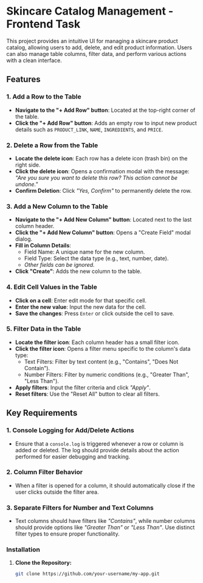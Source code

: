 # Skincare Catalog Management - Frontend Task

This project provides an intuitive UI for managing a skincare product catalog, allowing users to add, delete, and edit product information. Users can also manage table columns, filter data, and perform various actions with a clean interface.

## Features

### 1. Add a Row to the Table
- **Navigate to the "+ Add Row" button**: Located at the top-right corner of the table.
- **Click the "+ Add Row" button**: Adds an empty row to input new product details such as `PRODUCT_LINK`, `NAME`, `INGREDIENTS`, and `PRICE`.

### 2. Delete a Row from the Table
- **Locate the delete icon**: Each row has a delete icon (trash bin) on the right side.
- **Click the delete icon**: Opens a confirmation modal with the message: _"Are you sure you want to delete this row? This action cannot be undone."_
- **Confirm Deletion**: Click _"Yes, Confirm"_ to permanently delete the row.

### 3. Add a New Column to the Table
- **Navigate to the "+ Add New Column" button**: Located next to the last column header.
- **Click the "+ Add New Column" button**: Opens a "Create Field" modal dialog.
- **Fill in Column Details**:
  - Field Name: A unique name for the new column.
  - Field Type: Select the data type (e.g., text, number, date).
  - _Other fields can be ignored._
- **Click "Create"**: Adds the new column to the table.

### 4. Edit Cell Values in the Table
- **Click on a cell**: Enter edit mode for that specific cell.
- **Enter the new value**: Input the new data for the cell.
- **Save the changes**: Press `Enter` or click outside the cell to save.

### 5. Filter Data in the Table
- **Locate the filter icon**: Each column header has a small filter icon.
- **Click the filter icon**: Opens a filter menu specific to the column's data type:
  - Text Filters: Filter by text content (e.g., "Contains", "Does Not Contain").
  - Number Filters: Filter by numeric conditions (e.g., "Greater Than", "Less Than").
- **Apply filters**: Input the filter criteria and click _"Apply"_.
- **Reset filters**: Use the "Reset All" button to clear all filters.

## Key Requirements

### 1. Console Logging for Add/Delete Actions
- Ensure that a `console.log` is triggered whenever a row or column is added or deleted. The log should provide details about the action performed for easier debugging and tracking.

### 2. Column Filter Behavior
- When a filter is opened for a column, it should automatically close if the user clicks outside the filter area.

### 3. Separate Filters for Number and Text Columns
- Text columns should have filters like _"Contains"_, while number columns should provide options like _"Greater Than"_ or _"Less Than"_. Use distinct filter types to ensure proper functionality.


### Installation

1. **Clone the Repository:**

   ```bash
   git clone https://github.com/your-username/my-app.git

